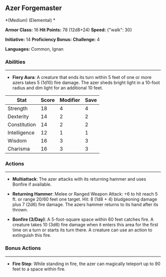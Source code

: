 ## Azer Forgemaster
*(Medium) (Elemental) *

**Armor Class:** 16
**Hit Points:** 78 (12d8+24)
**Speed:** {"walk": 30}

**Initiative:** 14
**Proficiency Bonus:**
**Challenge:** 4

**Languages:** Common, Ignan

### Abilities
 --- 
- **Fiery Aura**: A creature that ends its turn within 5 feet of one or more azers takes 5 (1d10) fire damage. The azer sheds bright light in a 10-foot radius and dim light for an additional 10 feet.



| Stat | Score | Modifier | Save |
| ---- | ---- | ---- | ---- |
| Strength | 18 | 4 | 4 |
| Dexterity | 14 | 2 | 2 |
| Constitution | 14 | 2 | 2 |
| Intelligence | 12 | 1 | 1 |
| Wisdom | 16 | 3 | 3 |
| Charisma | 16 | 3 | 3 |

### Actions
 --- 
- **Multiattack**: The azer attacks with its returning hammer and uses Bonfire if available.

- **Returning Hammer**: Melee or Ranged Weapon Attack: +6 to hit  reach 5 ft. or range 20/60 feet  one target. Hit: 8 (1d8 + 4) bludgeoning damage plus 7 (2d6) fire damage. The azers hammer returns to its hand after its thrown.

- **Bonfire (3/Day)**: A 5-foot-square space within 60 feet catches fire. A creature takes 10 (3d6) fire damage when it enters this area for the first time on a turn or starts its turn there. A creature can use an action to extinguish this fire.

### Bonus Actions
 --- 
- **Fire Step**: While standing in fire, the azer can magically teleport up to 90 feet to a space within fire.

